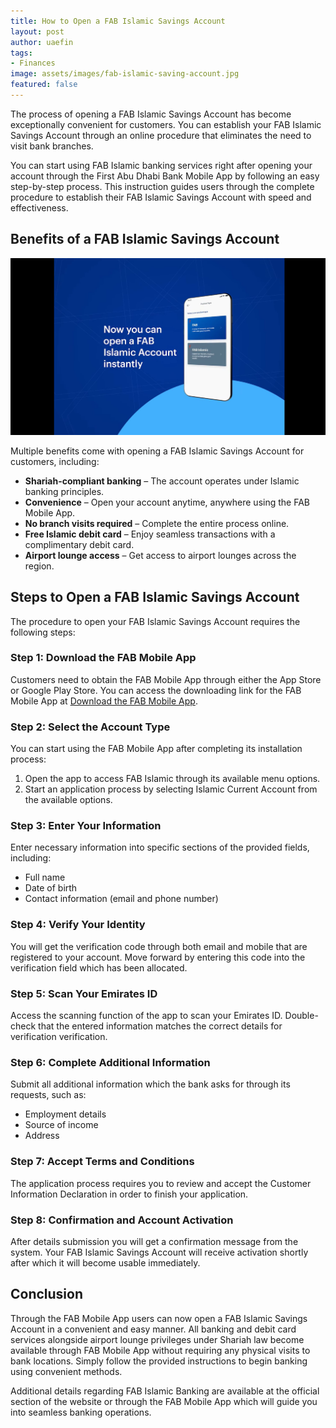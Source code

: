 ```yaml
---
title: How to Open a FAB Islamic Savings Account
layout: post
author: uaefin
tags:
- Finances
image: assets/images/fab-islamic-saving-account.jpg
featured: false
---
```


The process of opening a FAB Islamic Savings Account has become exceptionally convenient for customers. You can establish your FAB Islamic Savings Account through an online procedure that eliminates the need to visit bank branches.

You can start using FAB Islamic banking services right after opening your account through the First Abu Dhabi Bank Mobile App by following an easy step-by-step process. This instruction guides users through the complete procedure to establish their FAB Islamic Savings Account with speed and effectiveness.

## Benefits of a FAB Islamic Savings Account

![you-can-open-fab-islamic-account-instantly](/assets/images/you-can-open-fab-islamic-account-instantly.jpg)

Multiple benefits come with opening a FAB Islamic Savings Account for customers, including:

- **Shariah-compliant banking** – The account operates under Islamic banking principles.
- **Convenience** – Open your account anytime, anywhere using the FAB Mobile App.
- **No branch visits required** – Complete the entire process online.
- **Free Islamic debit card** – Enjoy seamless transactions with a complimentary debit card.
- **Airport lounge access** – Get access to airport lounges across the region.

## Steps to Open a FAB Islamic Savings Account
The procedure to open your FAB Islamic Savings Account requires the following steps:

### Step 1: Download the FAB Mobile App
Customers need to obtain the FAB Mobile App through either the App Store or Google Play Store. You can access the downloading link for the FAB Mobile App at [Download the FAB Mobile App](https://bit.ly/3h0Mzyz).

### Step 2: Select the Account Type
You can start using the FAB Mobile App after completing its installation process:
1. Open the app to access FAB Islamic through its available menu options.
2. Start an application process by selecting Islamic Current Account from the available options.

### Step 3: Enter Your Information
Enter necessary information into specific sections of the provided fields, including:

- Full name
- Date of birth
- Contact information (email and phone number)

### Step 4: Verify Your Identity
You will get the verification code through both email and mobile that are registered to your account. Move forward by entering this code into the verification field which has been allocated.

### Step 5: Scan Your Emirates ID
Access the scanning function of the app to scan your Emirates ID. Double-check that the entered information matches the correct details for verification verification.

### Step 6: Complete Additional Information
Submit all additional information which the bank asks for through its requests, such as:

- Employment details
- Source of income
- Address

### Step 7: Accept Terms and Conditions
The application process requires you to review and accept the Customer Information Declaration in order to finish your application.

### Step 8: Confirmation and Account Activation
After details submission you will get a confirmation message from the system. Your FAB Islamic Savings Account will receive activation shortly after which it will become usable immediately.

## Conclusion
Through the FAB Mobile App users can now open a FAB Islamic Savings Account in a convenient and easy manner. All banking and debit card services alongside airport lounge privileges under Shariah law become available through FAB Mobile App without requiring any physical visits to bank locations. Simply follow the provided instructions to begin banking using convenient methods.

Additional details regarding FAB Islamic Banking are available at the official section of the website or through the FAB Mobile App which will guide you into seamless banking operations.
